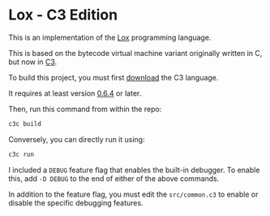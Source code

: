 # Lox - C3 Edition

This is an implementation of the [Lox](https://craftinginterpreters.com/) programming language.

This is based on the bytecode virtual machine variant originally written in C, but now in [C3](https://c3-lang.org).

To build this project, you must first [download](https://github.com/c3lang/c3c/releases/download/latest/c3-linux.tar.gz) the C3 language.

It requires at least version [0.6.4](https://github.com/c3lang/c3c/releases/tag/v0.6.4) or later.

Then, run this command from within the repo:

```sh
c3c build
```

Conversely, you can directly run it using:

```sh
c3c run
```

I included a ```DEBUG``` feature flag that enables the built-in debugger. To enable this, add ```-D DEBUG``` to the end of either of the above commands.

In addition to the feature flag, you must edit the ```src/common.c3``` to enable or disable the specific debugging features.
